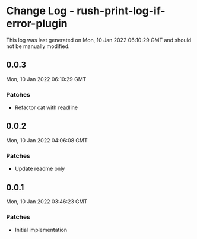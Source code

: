 # Change Log - rush-print-log-if-error-plugin

This log was last generated on Mon, 10 Jan 2022 06:10:29 GMT and should not be manually modified.

## 0.0.3
Mon, 10 Jan 2022 06:10:29 GMT

### Patches

- Refactor cat with readline

## 0.0.2
Mon, 10 Jan 2022 04:06:08 GMT

### Patches

- Update readme only

## 0.0.1
Mon, 10 Jan 2022 03:46:23 GMT

### Patches

- Initial implementation

